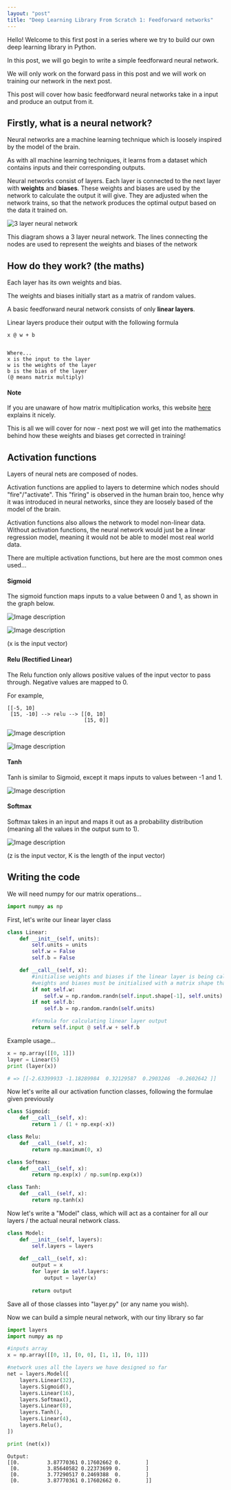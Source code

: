 ```yaml
---
layout: "post"
title: "Deep Learning Library From Scratch 1: Feedforward networks"
---
```


Hello! Welcome to this first post in a series where we try to build our own deep learning library in Python.

In this post, we will go begin to write a simple feedforward neural network. 

We will only work on the forward pass in this post and we will work on training our network in the next post.

This post will cover how basic feedforward neural networks take in a input and produce an output from it. 

## Firstly, what is a neural network?

Neural networks are a machine learning technique which is loosely inspired by the model of the brain.

As with all machine learning techniques, it learns from a dataset which contains inputs and their corresponding outputs.

Neural networks consist of layers. Each layer is connected to the next layer with **weights** and **biases**. These weights and biases are used by the network to calculate the output it will give. They are adjusted when the network trains, so that the network produces the optimal output based on the data it trained on.


![3 layer neural network](https://dev-to-uploads.s3.amazonaws.com/uploads/articles/wjf0jjiaf8syciqzel7k.jpg)

This diagram shows a 3 layer neural network. The lines connecting the nodes are used to represent the weights and biases of the network

## How do they work? (the maths)

Each layer has its own weights and bias.

The weights and biases initially start as a matrix of random values.

A basic feedforward neural network consists of only **linear layers**.

Linear layers produce their output with the following formula

```
x @ w + b


Where...
x is the input to the layer
w is the weights of the layer
b is the bias of the layer
(@ means matrix multiply)
```

#### Note

If you are unaware of how matrix multiplication works, this website [here](https://www.mathsisfun.com/algebra/matrix-multiplying.html) explains it nicely.

This is all we will cover for now - next post we will get into the mathematics behind how these weights and biases get corrected in training!

## Activation functions

Layers of neural nets are composed of nodes.

Activation functions are applied to layers to determine which nodes should "fire"/"activate". This "firing" is observed in the human brain too, hence why it was introduced in neural networks, since they are loosely based of the model of the brain.

Activation functions also allows the network to model non-linear data. Without activation functions, the neural network would just be a linear regression model, meaning it would not be able to model most real world data.

There are multiple activation functions, but here are the most common ones used...


#### Sigmoid

The sigmoid function maps inputs to a value between 0 and 1, as shown in the graph below. 

![Image description](https://dev-to-uploads.s3.amazonaws.com/uploads/articles/sri1afzso7ewvbkfnsmt.png)


![Image description](https://dev-to-uploads.s3.amazonaws.com/uploads/articles/f65bkjg3henrz8vnguf2.png)

(x is the input vector)

#### Relu (Rectified Linear)

The Relu function only allows positive values of the input vector to pass through. Negative values are mapped to 0.

For example,

```
[[-5, 10]  
 [15, -10] --> relu --> [[0, 10]
                         [15, 0]]
```


![Image description](https://dev-to-uploads.s3.amazonaws.com/uploads/articles/yt5yw7s0mt1m1960a878.png)

![Image description](https://dev-to-uploads.s3.amazonaws.com/uploads/articles/jspnd55u9xd7eby6wr79.png)

#### Tanh

Tanh is similar to Sigmoid, except it maps inputs to values between -1 and 1.

![Image description](https://dev-to-uploads.s3.amazonaws.com/uploads/articles/uw436xbomm7t19qwg0ru.png)

#### Softmax

Softmax takes in an input and maps it out as a probability distribution (meaning all the values in the output sum to 1).


![Image description](https://dev-to-uploads.s3.amazonaws.com/uploads/articles/g4utxxcbspjs5gtry70b.png)

(z is the input vector, K is the length of the input vector)

## Writing the code

We will need numpy for our matrix operations...

```python
import numpy as np
```

First, let's write our linear layer class

```python
class Linear:
    def __init__(self, units):
        self.units = units
        self.w = False
        self.b = False

    def __call__(self, x):
        #initialise weights and biases if the linear layer is being called for the first time
        #weights and biases must be initialised with a matrix shape that is with compatible the operations it's involved in with the input matrix
        if not self.w:
            self.w = np.random.randn(self.input.shape[-1], self.units) 
        if not self.b:
            self.b = np.random.randn(self.units)

        #formula for calculating linear layer output
        return self.input @ self.w + self.b
```

Example usage...

```python
x = np.array([[0, 1]])
layer = Linear(5)
print (layer(x))

# => [[-2.63399933 -1.18289984  0.32129587  0.2903246  -0.2602642 ]]
```

Now let's write all our activation function classes, following the formulae given previously

```python
class Sigmoid:
    def __call__(self, x):
        return 1 / (1 + np.exp(-x))

class Relu:
    def __call__(self, x):
        return np.maximum(0, x)   

class Softmax:
    def __call__(self, x):
        return np.exp(x) / np.sum(np.exp(x))   

class Tanh:
    def __call__(self, x):
        return np.tanh(x)
```

Now let's write a "Model" class, which will act as a container for all our layers / the actual neural network class. 

```python
class Model:
    def __init__(self, layers):
        self.layers = layers
    
    def __call__(self, x):
        output = x
        for layer in self.layers:
            output = layer(x)
            
        return output
```

Save all of those classes into "layer.py" (or any name you wish).

Now we can build a simple neural network, with our tiny library so far

```python
import layers
import numpy as np

#inputs array
x = np.array([[0, 1], [0, 0], [1, 1], [0, 1]])

#network uses all the layers we have designed so far
net = layers.Model([
    layers.Linear(32),
    layers.Sigmoid(),
    layers.Linear(16),
    layers.Softmax(),
    layers.Linear(8),
    layers.Tanh(),
    layers.Linear(4),
    layers.Relu(),
])

print (net(x))

```

```
Output:
[[0.         3.87770361 0.17602662 0.        ]
 [0.         3.85640582 0.22373699 0.        ]
 [0.         3.77290517 0.2469388  0.        ]
 [0.         3.87770361 0.17602662 0.        ]]
```


